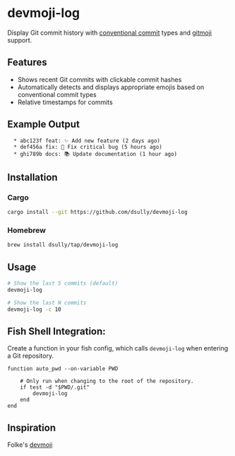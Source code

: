 # devmoji-log

Display Git commit history with [conventional commit](https://www.conventionalcommits.org/) types and [gitmoji](https://gitmoji.dev) support.

## Features

- Shows recent Git commits with clickable commit hashes
- Automatically detects and displays appropriate emojis based on conventional commit types
- Relative timestamps for commits

## Example Output

```
  * abc123f feat: ✨ Add new feature (2 days ago)
  * def456a fix: 🐛 Fix critical bug (5 hours ago)
  * ghi789b docs: 📚 Update documentation (1 hour ago)
```

## Installation

### Cargo
```bash
cargo install --git https://github.com/dsully/devmoji-log
```

### Homebrew
```bash
brew install dsully/tap/devmoji-log
```

## Usage

```bash
# Show the last 5 commits (default)
devmoji-log

# Show the last N commits
devmoji-log -c 10
```

## Fish Shell Integration:

Create a function in your fish config, which calls `devmoji-log` when entering a Git repository.

```fish
function auto_pwd --on-variable PWD

    # Only run when changing to the root of the repository.
    if test -d "$PWD/.git"
        devmoji-log
    end
end
```

## Inspiration

Folke's [devmoji](https://github.com/folke/devmoji)

